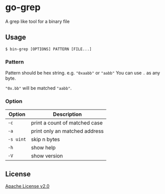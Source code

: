 # go-grep

A grep like tool for a binary file


## Usage

```
$ bin-grep [OPTIONS] PATTERN [FILE...]
```

### Pattern

Pattern should be hex string. e.g. `"0xaabb"` or `"aabb"`
You can use `.` as any byte.

`"0x.bb"` will be matched `"aabb"`.

### Option

|Option|Description|
|------|-----------|
|`-c`| print a count of matched case|
|`-a`| print only an matched address|
|`-s uint`|skip n bytes|
|`-h`| show help |
|`-V`| show version|

## License

[Apache License v2.0](https://www.apache.org/licenses/LICENSE-2.0)